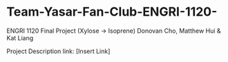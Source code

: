 # Team-Yasar-Fan-Club-ENGRI-1120-
ENGRI 1120 Final Project (Xylose -> Isoprene)
Donovan Cho, Matthew Hui & Kat Liang

Project Description link: [Insert Link]


